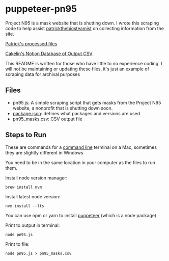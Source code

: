 # puppeteer-pn95

Project N95 is a mask website that is shutting down. I wrote this scraping code to help assist [patrickthebiosteamist](https://www.tiktok.com/@patrickthebiosteamist) on collecting information from the site. 

[Patrick's processed files](https://positive-gauge-216.notion.site/Selecting-a-Mask-for-the-Pandemic-c558299b5d6e47eeab8cf40c216e0f57)

[Cakelin's Notion Database of Output CSV](https://www.notion.so/thecakelin/Project-N95-Web-Scraping-bd7db19e478e42d1a7e3ba9b75e28be1)

This README is written for those who have little to no experience coding. I will not be maintaining or updating these files, it's just an example of scraping data for archival purposes

## Files
* pn95.js: A simple scraping script that gets masks from the Project N95 website, a nonprofit that is shutting down soon.
* [package.json](https://docs.npmjs.com/cli/v10/configuring-npm/package-json): defines what packages and versions are used
* pn95_masks.csv: CSV output file

## Steps to Run
These are commands for a [command line](https://www.freecodecamp.org/news/command-line-for-beginners/) terminal on a Mac, sometimes they are slightly different in Windows

You need to be in the same location in your computer as the files to run them.

Install node version manager:

```
brew install nvm
```

Install latest node version:

```
nvm install --lts
```

You can use npm or yarn to install [puppeteer](https://www.npmjs.com/package/puppeteer) (which is a node package)

Print to output in terminal:

```
node pn95.js
```

Print to file:

```
node pn95.js > pn95_masks.csv
```

